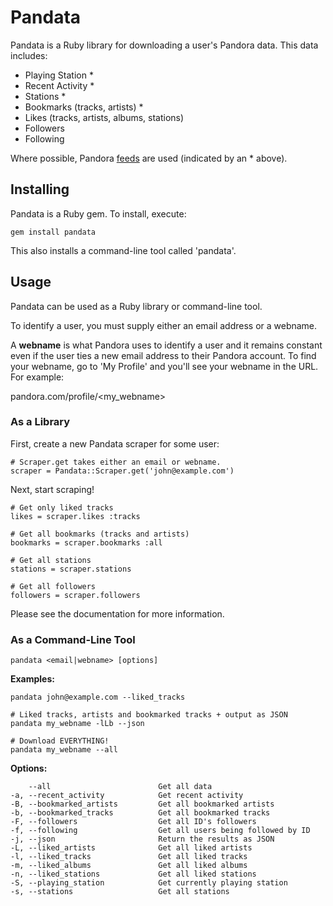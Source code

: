 # Pandata

Pandata is a Ruby library for downloading a user's Pandora data. This data includes:

- Playing Station *
- Recent Activity *
- Stations *
- Bookmarks (tracks, artists) *
- Likes (tracks, artists, albums, stations)
- Followers
- Following

Where possible, Pandora [feeds][1] are used (indicated by an * above).

## Installing

Pandata is a Ruby gem. To install, execute:

    gem install pandata

This also installs a command-line tool called 'pandata'.

## Usage

Pandata can be used as a Ruby library or command-line tool.

To identify a user, you must supply either an email address or a webname.

A **webname** is what Pandora uses to identify a user and it remains constant even if the user ties a new email address to their Pandora account.
To find your webname, go to 'My Profile' and you'll see your webname in the URL. For example:

pandora.com/profile/\<my_webname\>

### As a Library

First, create a new Pandata scraper for some user:

    # Scraper.get takes either an email or webname.
    scraper = Pandata::Scraper.get('john@example.com')

Next, start scraping!

    # Get only liked tracks
    likes = scraper.likes :tracks
    
    # Get all bookmarks (tracks and artists)
    bookmarks = scraper.bookmarks :all
    
    # Get all stations
    stations = scraper.stations
    
    # Get all followers
    followers = scraper.followers

Please see the documentation for more information.

### As a Command-Line Tool

    pandata <email|webname> [options]

**Examples:**

    pandata john@example.com --liked_tracks

    # Liked tracks, artists and bookmarked tracks + output as JSON
    pandata my_webname -lLb --json
    
    # Download EVERYTHING!
    pandata my_webname --all

**Options:**

        --all                        Get all data
    -a, --recent_activity            Get recent activity
    -B, --bookmarked_artists         Get all bookmarked artists
    -b, --bookmarked_tracks          Get all bookmarked tracks
    -F, --followers                  Get all ID's followers
    -f, --following                  Get all users being followed by ID
    -j, --json                       Return the results as JSON
    -L, --liked_artists              Get all liked artists
    -l, --liked_tracks               Get all liked tracks
    -m, --liked_albums               Get all liked albums
    -n, --liked_stations             Get all liked stations
    -S, --playing_station            Get currently playing station
    -s, --stations                   Get all stations


[1]: http://www.pandora.com/feeds
